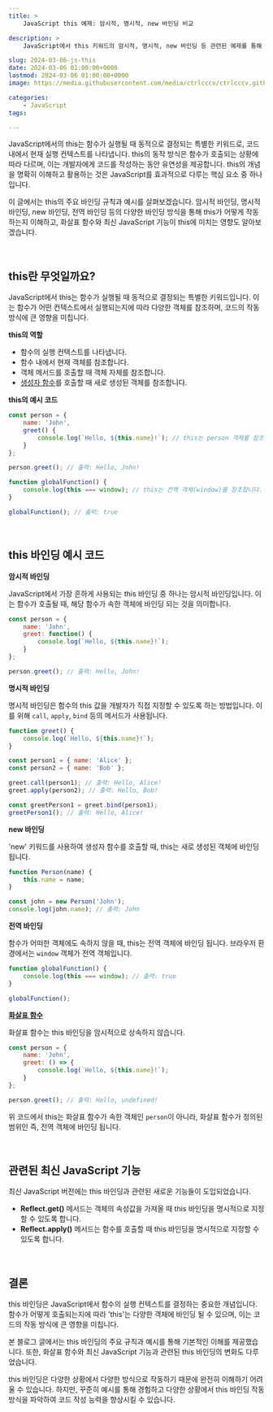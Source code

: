 ```yaml
---
title: >  
    JavaScript this 예제: 암시적, 명시적, new 바인딩 비교

description: >  
    JavaScript에서 this 키워드의 암시적, 명시적, new 바인딩 등 관련된 예제를 통해 이해를 돕는 내용으로, 함수의 실행 컨텍스트에 따라 다양한 객체에 this가 바인딩되는 규칙을 설명합니다.   

slug: 2024-03-06-js-this
date: 2024-03-06 01:00:00+0000
lastmod: 2024-03-06 01:00:00+0000
image: https://media.githubusercontent.com/media/ctrlcccv/ctrlcccv.github.io/master/assets/img/post/2024-03-06-js-this.webp

categories:
    - JavaScript
tags:

---
```

JavaScript에서의 this는 함수가 실행될 때 동적으로 결정되는 특별한 키워드로, 코드 내에서 현재 실행 컨텍스트를 나타냅니다. this의 동작 방식은 함수가 호출되는 상황에 따라 다르며, 이는 개발자에게 코드를 작성하는 동안 유연성을 제공합니다. this의 개념을 명확히 이해하고 활용하는 것은 JavaScript를 효과적으로 다루는 핵심 요소 중 하나입니다.  

이 글에서는 this의 주요 바인딩 규칙과 예시를 살펴보겠습니다. 암시적 바인딩, 명시적 바인딩, new 바인딩, 전역 바인딩 등의 다양한 바인딩 방식을 통해 this가 어떻게 작동하는지 이해하고, 화살표 함수와 최신 JavaScript 기능이 this에 미치는 영향도 알아보겠습니다.   



<ins class="adsbygoogle"
     style="display:block; text-align:center;"
     data-ad-layout="in-article"
     data-ad-format="fluid"
     data-ad-client="ca-pub-8535540836842352"
     data-ad-slot="2974559225"></ins>
<script>
     (adsbygoogle = window.adsbygoogle || []).push({});
</script>


<br>

## this란 무엇일까요?

JavaScript에서 this는 함수가 실행될 때 동적으로 결정되는 특별한 키워드입니다. 이는 함수가 어떤 컨텍스트에서 실행되는지에 따라 다양한 객체를 참조하며, 코드의 작동 방식에 큰 영향을 미칩니다.


**this의 역할**

<div class="mt-1">

* 함수의 실행 컨텍스트를 나타냅니다.
* 함수 내에서 현재 객체를 참조합니다.
* 객체 메서드를 호출할 때 객체 자체를 참조합니다.
* <a href="/code/2024-03-07-constructor-function/" target="_blank" class="link">생성자 함수</a>를 호출할 때 새로 생성된 객체를 참조합니다.



**this의 예시 코드**

```javascript
const person = {
    name: 'John',
    greet() {
        console.log(`Hello, ${this.name}!`); // this는 person 객체를 참조합니다.
    }
};

person.greet(); // 출력: Hello, John!

function globalFunction() {
    console.log(this === window); // this는 전역 객체(window)를 참조합니다.
}

globalFunction(); // 출력: true
```

<br>

## this 바인딩 예시 코드

**암시적 바인딩**

JavaScript에서 가장 흔하게 사용되는 this 바인딩 중 하나는 암시적 바인딩입니다. 이는 함수가 호출될 때, 해당 함수가 속한 객체에 바인딩 되는 것을 의미합니다.



<ins class="adsbygoogle"
     style="display:block; text-align:center;"
     data-ad-layout="in-article"
     data-ad-format="fluid"
     data-ad-client="ca-pub-8535540836842352"
     data-ad-slot="2974559225"></ins>
<script>
     (adsbygoogle = window.adsbygoogle || []).push({});
</script>


```javascript
const person = {
    name: 'John',
    greet: function() {
        console.log(`Hello, ${this.name}!`);
    }
};

person.greet(); // 출력: Hello, John!
```
**명시적 바인딩**

명시적 바인딩은 함수의 this 값을 개발자가 직접 지정할 수 있도록 하는 방법입니다. 이를 위해 `call`, `apply`, `bind` 등의 메서드가 사용됩니다.

```javascript
function greet() {
    console.log(`Hello, ${this.name}!`);
}

const person1 = { name: 'Alice' };
const person2 = { name: 'Bob' };

greet.call(person1); // 출력: Hello, Alice!
greet.apply(person2); // 출력: Hello, Bob!

const greetPerson1 = greet.bind(person1);
greetPerson1(); // 출력: Hello, Alice!
```
**new 바인딩**

'new' 키워드를 사용하여 생성자 함수를 호출할 때, this는 새로 생성된 객체에 바인딩 됩니다.

```javascript
function Person(name) {
    this.name = name;
}

const john = new Person('John');
console.log(john.name); // 출력: John
```
**전역 바인딩**

함수가 어떠한 객체에도 속하지 않을 때, this는 전역 객체에 바인딩 됩니다. 브라우저 환경에서는 `window` 객체가 전역 객체입니다.

```javascript
function globalFunction() {
    console.log(this === window); // 출력: true
}

globalFunction();
```
**<a href="/code/2024-03-06-arrow-function/" target="_blank" class="link">화살표 함수</a>**

화살표 함수는 this 바인딩을 암시적으로 상속하지 않습니다. 

```javascript
const person = {
    name: 'John',
    greet: () => {
        console.log(`Hello, ${this.name}!`);
    }
};

person.greet(); // 출력: Hello, undefined!
```

위 코드에서 this는 화살표 함수가 속한 객체인 `person`이 아니라, 화살표 함수가 정의된 범위인 즉, 전역 객체에 바인딩 됩니다.

<br>

## 관련된 최신 JavaScript 기능

최신 JavaScript 버전에는 this 바인딩과 관련된 새로운 기능들이 도입되었습니다.

* **Reflect.get()** 메서드는 객체의 속성값을 가져올 때 this 바인딩을 명시적으로 지정할 수 있도록 합니다.
* **Reflect.apply()** 메서드는 함수를 호출할 때 this 바인딩을 명시적으로 지정할 수 있도록 합니다.

<br>

## 결론
this 바인딩은 JavaScript에서 함수의 실행 컨텍스트를 결정하는 중요한 개념입니다. 함수가 어떻게 호출되는지에 따라 'this'는 다양한 객체에 바인딩 될 수 있으며, 이는 코드의 작동 방식에 큰 영향을 미칩니다.  

본 블로그 글에서는 this 바인딩의 주요 규칙과 예시를 통해 기본적인 이해를 제공했습니다. 또한, 화살표 함수와 최신 JavaScript 기능과 관련된 this 바인딩의 변화도 다루었습니다.  

this 바인딩은 다양한 상황에서 다양한 방식으로 작동하기 때문에 완전히 이해하기 어려울 수 있습니다. 하지만, 꾸준히 예시를 통해 경험하고 다양한 상황에서 this 바인딩 작동 방식을 파악하여 코드 작성 능력을 향상시킬 수 있습니다.
